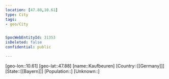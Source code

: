 ```yaml
---
location: [47.88,10.61]
type: City
tags:
- geo/City


SpocWebEntityId: 31353
isDeleted: false
confidential: public

---
```

[geo-lon::10.61]
[geo-lat::47.88]
[name::Kaufbeuren]
[Country::[[Germany]]]
[State::[[Bayern]]]
[Population::]
[Unknown::]

